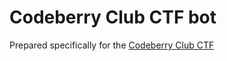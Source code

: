 # Codeberry Club CTF bot

Prepared specifically for the [Codeberry Club CTF](https://community-z.com/events/codeberry-club-open-day)
